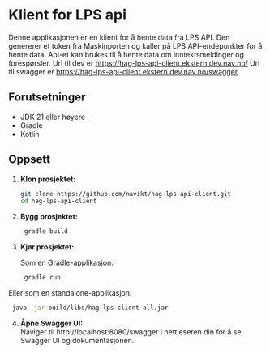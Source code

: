 # Klient for LPS api

Denne applikasjonen er en klient for å hente data fra LPS API. Den genererer et token fra Maskinporten og kaller på LPS API-endepunkter for å hente data.
Api-et kan brukes til å hente data om inntektsmeldinger og forespørsler.
Url til dev er https://hag-lps-api-client.ekstern.dev.nav.no/
Url til swagger er https://hag-lps-api-client.ekstern.dev.nav.no/swagger

## Forutsetninger

- JDK 21 eller høyere
- Gradle
- Kotlin

## Oppsett

1. **Klon prosjektet:**

   ```sh
   git clone https://github.com/navikt/hag-lps-api-client.git
   cd hag-lps-api-client
   ```

2. **Bygg prosjektet:**

   ```sh
    gradle build
    ```
3. **Kjør prosjektet:**
   
   Som en Gradle-applikasjon:
   ```sh
    gradle run
    ```

Eller som en standalone-applikasjon:

   ```sh
    java -jar build/libs/hag-lps-client-all.jar
   ```

4. **Åpne Swagger UI:**  
   Naviger til http://localhost:8080/swagger i nettleseren din for å se Swagger UI og dokumentasjonen.